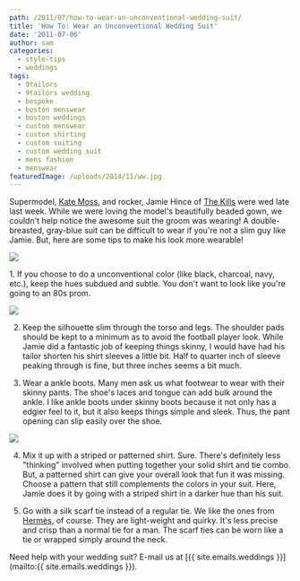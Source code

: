 ```yaml
---
path: /2011/07/how-to-wear-an-unconventional-wedding-suit/
title: 'How To: Wear an Unconventional Wedding Suit'
date: '2011-07-06'
author: sam
categories:
  - style-tips
  - weddings
tags:
  - 9tailors
  - 9tailors wedding
  - bespoke
  - boston menswear
  - boston weddings
  - custom menswear
  - custom shirting
  - custom suiting
  - custom wedding suit
  - mens fashion
  - menswear
featuredImage: /uploads/2014/11/ww.jpg
---
```

Supermodel, [Kate Moss](http://en.wikipedia.org/wiki/Kate_Moss), and rocker, Jamie Hince of [The Kills](http://en.wikipedia.org/wiki/The_Kills) were wed late last week. While we were loving the model's beautifully beaded gown, we couldn't help notice the awesome suit the groom was wearing! A double-breasted, gray-blue suit can be difficult to wear if you're not a slim guy like Jamie. But, here are some tips to make his look more wearable!

 [![](http://styleshub.com/wp-content/uploads/2011/07/Kate-Moss-Wedding-Dress-by-John-Galliano-01.jpg)](http://styleshub.com/wp-content/uploads/2011/07/Kate-Moss-Wedding-Dress-by-John-Galliano-01.jpg) 

1\. If you choose to do a unconventional color (like black, charcoal, navy, etc.), keep the hues subdued and subtle. You don't want to look like you're going to an 80s prom.

[![](http://www.catwalkqueen.tv/assets_c/2011/07/Kate_Moss_Wedding_Dress-thumb-430x645-94103.jpg)](http://www.catwalkqueen.tv/assets_c/2011/07/Kate_Moss_Wedding_Dress-thumb-430x645-94103.jpg)

2. Keep the silhouette slim through the torso and legs. The shoulder pads should be kept to a minimum as to avoid the football player look. While Jamie did a fantastic job of keeping things skinny, I would have had his tailor shorten his shirt sleeves a little bit. Half to quarter inch of sleeve peaking through is fine, but three inches seems a bit much.

3. Wear a ankle boots. Many men ask us what footwear to wear with their skinny pants. The shoe's laces and tongue can add bulk around the ankle. I like ankle boots under skinny boots because it not only has a edgier feel to it, but it also keeps things simple and sleek. Thus, the pant opening can slip easily over the shoe.

[![](http://4.bp.blogspot.com/-ajJr6bkx8qk/Tg6Ve5aZNUI/AAAAAAAACGc/Ds7PmUHGLm4/s320/kate+moss+and+jamie+hince+wedding.jpg)](http://4.bp.blogspot.com/-ajJr6bkx8qk/Tg6Ve5aZNUI/AAAAAAAACGc/Ds7PmUHGLm4/s400/kate+moss+and+jamie+hince+wedding.jpg)

4. Mix it up with a striped or patterned shirt. Sure. There's definitely less "thinking" involved when putting together your solid shirt and tie combo. But, a patterned shirt can give your overall look that fun it was missing. Choose a pattern that still complements the colors in your suit. Here, Jamie does it by going with a striped shirt in a darker hue than his suit.

5. Go with a silk scarf tie instead of a regular tie. We like the ones from [Hermès](http://usa.hermes.com/p_silk-scarf-tie_scarf-ties_men_65332_126580_126579_127579_127527_10202_10052_-1__1), of course. They are light-weight and quirky. It's less precise and crisp than a normal tie for a man. The scarf ties can be worn like a tie or wrapped simply around the neck.

Need help with your wedding suit? E-mail us at [{{ site.emails.weddings }}](mailto:{{ site.emails.weddings }}).
